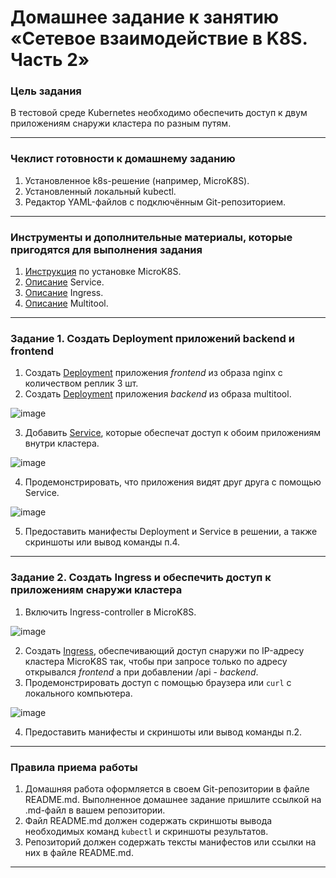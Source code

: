 # Домашнее задание к занятию «Сетевое взаимодействие в K8S. Часть 2»

### Цель задания

В тестовой среде Kubernetes необходимо обеспечить доступ к двум приложениям снаружи кластера по разным путям.

------

### Чеклист готовности к домашнему заданию

1. Установленное k8s-решение (например, MicroK8S).
2. Установленный локальный kubectl.
3. Редактор YAML-файлов с подключённым Git-репозиторием.

------

### Инструменты и дополнительные материалы, которые пригодятся для выполнения задания

1. [Инструкция](https://microk8s.io/docs/getting-started) по установке MicroK8S.
2. [Описание](https://kubernetes.io/docs/concepts/services-networking/service/) Service.
3. [Описание](https://kubernetes.io/docs/concepts/services-networking/ingress/) Ingress.
4. [Описание](https://github.com/wbitt/Network-MultiTool) Multitool.

------

### Задание 1. Создать Deployment приложений backend и frontend

1. Создать [Deployment](/app/templates/deployment_front.yaml) приложения _frontend_ из образа nginx с количеством реплик 3 шт.
2. Создать [Deployment](/app/templates/deployment_back.yaml) приложения _backend_ из образа multitool.

![image](https://github.com/user-attachments/assets/06d0c836-bb8f-4016-afe4-63b087068041)

3. Добавить [Service](/app/templates/service_back.yaml), которые обеспечат доступ к обоим приложениям внутри кластера.

![image](https://github.com/user-attachments/assets/c7d05547-9769-46e0-ada6-398af6e3d366)

4. Продемонстрировать, что приложения видят друг друга с помощью Service.

![image](https://github.com/user-attachments/assets/53445acc-bf1c-4db7-8ab7-1a29ca018238)

5. Предоставить манифесты Deployment и Service в решении, а также скриншоты или вывод команды п.4.

------

### Задание 2. Создать Ingress и обеспечить доступ к приложениям снаружи кластера

1. Включить Ingress-controller в MicroK8S.

![image](https://github.com/user-attachments/assets/7349f9c0-1a1b-47c3-9c15-f1372f134524)

2. Создать [Ingress](/app/templates/ingress.yaml), обеспечивающий доступ снаружи по IP-адресу кластера MicroK8S так, чтобы при запросе только по адресу открывался _frontend_ а при добавлении /api - _backend_.
3. Продемонстрировать доступ с помощью браузера или `curl` с локального компьютера.

![image](https://github.com/user-attachments/assets/e8a8eafa-2276-484d-9c55-13dca0a7883c)

4. Предоставить манифесты и скриншоты или вывод команды п.2.

------

### Правила приема работы

1. Домашняя работа оформляется в своем Git-репозитории в файле README.md. Выполненное домашнее задание пришлите ссылкой на .md-файл в вашем репозитории.
2. Файл README.md должен содержать скриншоты вывода необходимых команд `kubectl` и скриншоты результатов.
3. Репозиторий должен содержать тексты манифестов или ссылки на них в файле README.md.

------

